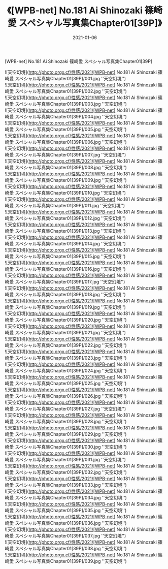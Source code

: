 ﻿---
layout: post
title:  《[WPB-net] No.181 Ai Shinozaki 篠崎愛 スペシャル写真集Chapter01[39P]》
date:   2021-01-06
image: http://photo.orgx.cf/性感/2021/[WPB-net] No.181 Ai Shinozaki 篠崎愛 スペシャル写真集Chapter01[39P]/000.jpg
categories: [美女, 性感, 泳衣]
---

[WPB-net] No.181 Ai Shinozaki 篠崎愛 スペシャル写真集Chapter01[39P]



![天空幻境](http://photo.orgx.cf/性感/2021/[WPB-net] No.181 Ai Shinozaki 篠崎愛 スペシャル写真集Chapter01[39P]/001.jpg ''天空幻境'') <br>
![天空幻境](http://photo.orgx.cf/性感/2021/[WPB-net] No.181 Ai Shinozaki 篠崎愛 スペシャル写真集Chapter01[39P]/002.jpg ''天空幻境'') <br>
![天空幻境](http://photo.orgx.cf/性感/2021/[WPB-net] No.181 Ai Shinozaki 篠崎愛 スペシャル写真集Chapter01[39P]/003.jpg ''天空幻境'') <br>
![天空幻境](http://photo.orgx.cf/性感/2021/[WPB-net] No.181 Ai Shinozaki 篠崎愛 スペシャル写真集Chapter01[39P]/004.jpg ''天空幻境'') <br>
![天空幻境](http://photo.orgx.cf/性感/2021/[WPB-net] No.181 Ai Shinozaki 篠崎愛 スペシャル写真集Chapter01[39P]/005.jpg ''天空幻境'') <br>
![天空幻境](http://photo.orgx.cf/性感/2021/[WPB-net] No.181 Ai Shinozaki 篠崎愛 スペシャル写真集Chapter01[39P]/006.jpg ''天空幻境'') <br>
![天空幻境](http://photo.orgx.cf/性感/2021/[WPB-net] No.181 Ai Shinozaki 篠崎愛 スペシャル写真集Chapter01[39P]/007.jpg ''天空幻境'') <br>
![天空幻境](http://photo.orgx.cf/性感/2021/[WPB-net] No.181 Ai Shinozaki 篠崎愛 スペシャル写真集Chapter01[39P]/008.jpg ''天空幻境'') <br>
![天空幻境](http://photo.orgx.cf/性感/2021/[WPB-net] No.181 Ai Shinozaki 篠崎愛 スペシャル写真集Chapter01[39P]/009.jpg ''天空幻境'') <br>
![天空幻境](http://photo.orgx.cf/性感/2021/[WPB-net] No.181 Ai Shinozaki 篠崎愛 スペシャル写真集Chapter01[39P]/010.jpg ''天空幻境'') <br>
![天空幻境](http://photo.orgx.cf/性感/2021/[WPB-net] No.181 Ai Shinozaki 篠崎愛 スペシャル写真集Chapter01[39P]/011.jpg ''天空幻境'') <br>
![天空幻境](http://photo.orgx.cf/性感/2021/[WPB-net] No.181 Ai Shinozaki 篠崎愛 スペシャル写真集Chapter01[39P]/012.jpg ''天空幻境'') <br>
![天空幻境](http://photo.orgx.cf/性感/2021/[WPB-net] No.181 Ai Shinozaki 篠崎愛 スペシャル写真集Chapter01[39P]/013.jpg ''天空幻境'') <br>
![天空幻境](http://photo.orgx.cf/性感/2021/[WPB-net] No.181 Ai Shinozaki 篠崎愛 スペシャル写真集Chapter01[39P]/014.jpg ''天空幻境'') <br>
![天空幻境](http://photo.orgx.cf/性感/2021/[WPB-net] No.181 Ai Shinozaki 篠崎愛 スペシャル写真集Chapter01[39P]/015.jpg ''天空幻境'') <br>
![天空幻境](http://photo.orgx.cf/性感/2021/[WPB-net] No.181 Ai Shinozaki 篠崎愛 スペシャル写真集Chapter01[39P]/016.jpg ''天空幻境'') <br>
![天空幻境](http://photo.orgx.cf/性感/2021/[WPB-net] No.181 Ai Shinozaki 篠崎愛 スペシャル写真集Chapter01[39P]/017.jpg ''天空幻境'') <br>
![天空幻境](http://photo.orgx.cf/性感/2021/[WPB-net] No.181 Ai Shinozaki 篠崎愛 スペシャル写真集Chapter01[39P]/018.jpg ''天空幻境'') <br>
![天空幻境](http://photo.orgx.cf/性感/2021/[WPB-net] No.181 Ai Shinozaki 篠崎愛 スペシャル写真集Chapter01[39P]/019.jpg ''天空幻境'') <br>
![天空幻境](http://photo.orgx.cf/性感/2021/[WPB-net] No.181 Ai Shinozaki 篠崎愛 スペシャル写真集Chapter01[39P]/020.jpg ''天空幻境'') <br>
![天空幻境](http://photo.orgx.cf/性感/2021/[WPB-net] No.181 Ai Shinozaki 篠崎愛 スペシャル写真集Chapter01[39P]/021.jpg ''天空幻境'') <br>
![天空幻境](http://photo.orgx.cf/性感/2021/[WPB-net] No.181 Ai Shinozaki 篠崎愛 スペシャル写真集Chapter01[39P]/022.jpg ''天空幻境'') <br>
![天空幻境](http://photo.orgx.cf/性感/2021/[WPB-net] No.181 Ai Shinozaki 篠崎愛 スペシャル写真集Chapter01[39P]/023.jpg ''天空幻境'') <br>
![天空幻境](http://photo.orgx.cf/性感/2021/[WPB-net] No.181 Ai Shinozaki 篠崎愛 スペシャル写真集Chapter01[39P]/024.jpg ''天空幻境'') <br>
![天空幻境](http://photo.orgx.cf/性感/2021/[WPB-net] No.181 Ai Shinozaki 篠崎愛 スペシャル写真集Chapter01[39P]/025.jpg ''天空幻境'') <br>
![天空幻境](http://photo.orgx.cf/性感/2021/[WPB-net] No.181 Ai Shinozaki 篠崎愛 スペシャル写真集Chapter01[39P]/026.jpg ''天空幻境'') <br>
![天空幻境](http://photo.orgx.cf/性感/2021/[WPB-net] No.181 Ai Shinozaki 篠崎愛 スペシャル写真集Chapter01[39P]/027.jpg ''天空幻境'') <br>
![天空幻境](http://photo.orgx.cf/性感/2021/[WPB-net] No.181 Ai Shinozaki 篠崎愛 スペシャル写真集Chapter01[39P]/028.jpg ''天空幻境'') <br>
![天空幻境](http://photo.orgx.cf/性感/2021/[WPB-net] No.181 Ai Shinozaki 篠崎愛 スペシャル写真集Chapter01[39P]/029.jpg ''天空幻境'') <br>
![天空幻境](http://photo.orgx.cf/性感/2021/[WPB-net] No.181 Ai Shinozaki 篠崎愛 スペシャル写真集Chapter01[39P]/030.jpg ''天空幻境'') <br>
![天空幻境](http://photo.orgx.cf/性感/2021/[WPB-net] No.181 Ai Shinozaki 篠崎愛 スペシャル写真集Chapter01[39P]/031.jpg ''天空幻境'') <br>
![天空幻境](http://photo.orgx.cf/性感/2021/[WPB-net] No.181 Ai Shinozaki 篠崎愛 スペシャル写真集Chapter01[39P]/032.jpg ''天空幻境'') <br>
![天空幻境](http://photo.orgx.cf/性感/2021/[WPB-net] No.181 Ai Shinozaki 篠崎愛 スペシャル写真集Chapter01[39P]/033.jpg ''天空幻境'') <br>
![天空幻境](http://photo.orgx.cf/性感/2021/[WPB-net] No.181 Ai Shinozaki 篠崎愛 スペシャル写真集Chapter01[39P]/034.jpg ''天空幻境'') <br>
![天空幻境](http://photo.orgx.cf/性感/2021/[WPB-net] No.181 Ai Shinozaki 篠崎愛 スペシャル写真集Chapter01[39P]/035.jpg ''天空幻境'') <br>
![天空幻境](http://photo.orgx.cf/性感/2021/[WPB-net] No.181 Ai Shinozaki 篠崎愛 スペシャル写真集Chapter01[39P]/036.jpg ''天空幻境'') <br>
![天空幻境](http://photo.orgx.cf/性感/2021/[WPB-net] No.181 Ai Shinozaki 篠崎愛 スペシャル写真集Chapter01[39P]/037.jpg ''天空幻境'') <br>
![天空幻境](http://photo.orgx.cf/性感/2021/[WPB-net] No.181 Ai Shinozaki 篠崎愛 スペシャル写真集Chapter01[39P]/038.jpg ''天空幻境'') <br>
![天空幻境](http://photo.orgx.cf/性感/2021/[WPB-net] No.181 Ai Shinozaki 篠崎愛 スペシャル写真集Chapter01[39P]/039.jpg ''天空幻境'') <br>